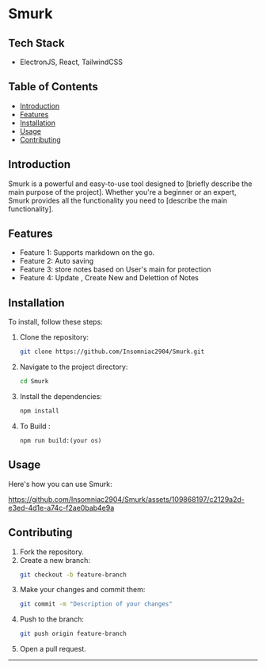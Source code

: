 # Smurk

## Tech Stack 
* ElectronJS, React, TailwindCSS

## Table of Contents

- [Introduction](#introduction)
- [Features](#features)
- [Installation](#installation)
- [Usage](#usage)
- [Contributing](#contributing)

## Introduction

Smurk is a powerful and easy-to-use tool designed to [briefly describe the main purpose of the project]. Whether you're a beginner or an expert, Smurk provides all the functionality you need to [describe the main functionality].

## Features

- Feature 1: Supports markdown on the go.
- Feature 2: Auto saving
- Feature 3: store notes based on User's main for protection 
- Feature 4: Update , Create New and Delettion of Notes

## Installation

To install, follow these steps:

1. Clone the repository:
    ```bash
    git clone https://github.com/Insomniac2904/Smurk.git
    ```
2. Navigate to the project directory:
    ```bash
    cd Smurk
    ```
3. Install the dependencies:
    ```bash
    npm install
    ```
4. To Build :
   ```
   npm run build:(your os)
   ```

## Usage

Here's how you can use Smurk:

https://github.com/Insomniac2904/Smurk/assets/109868197/c2129a2d-e3ed-4d1e-a74c-f2ae0bab4e9a


## Contributing

1. Fork the repository.
2. Create a new branch:
    ```bash
    git checkout -b feature-branch
    ```
3. Make your changes and commit them:
    ```bash
    git commit -m "Description of your changes"
    ```
4. Push to the branch:
    ```bash
    git push origin feature-branch
    ```
5. Open a pull request.


---



